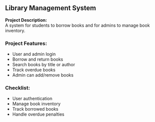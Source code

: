 ## Library Management System

**Project Description:**  
A system for students to borrow books and for admins to manage book inventory.

### Project Features:
- User and admin login
- Borrow and return books
- Search books by title or author
- Track overdue books
- Admin can add/remove books

### Checklist:
- User authentication
- Manage book inventory
- Track borrowed books
- Handle overdue penalties
